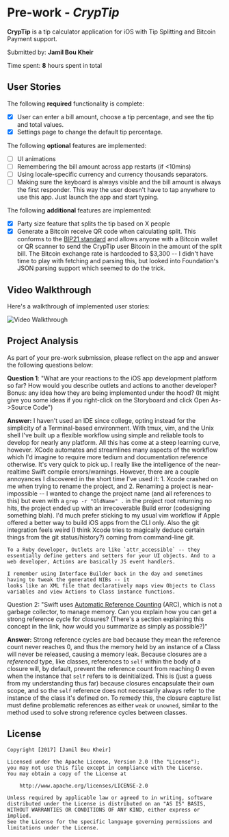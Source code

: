 # Pre-work - *CrypTip*

**CrypTip** is a tip calculator application for iOS with Tip Splitting and Bitcoin Payment support.

Submitted by: **Jamil Bou Kheir**

Time spent: **8** hours spent in total

## User Stories

The following **required** functionality is complete:

* [x] User can enter a bill amount, choose a tip percentage, and see the tip and total values.
* [x] Settings page to change the default tip percentage.

The following **optional** features are implemented:
* [ ] UI animations
* [ ] Remembering the bill amount across app restarts (if <10mins)
* [ ] Using locale-specific currency and currency thousands separators.
* [ ] Making sure the keyboard is always visible and the bill amount is always the first responder. This way the user doesn't have to tap anywhere to use this app. Just launch the app and start typing.

The following **additional** features are implemented:

* [x] Party size feature that splits the tip based on X people
* [x] Generate a Bitcoin receive QR code when calculating split. This conforms to the [BIP21 standard](https://github.com/bitcoin/bips/blob/master/bip-0021.mediawiki) and allows anyone with a Bitcoin wallet or QR scanner to send the CrypTip user Bitcoin in the amount of the split bill. The Bitcoin exchange rate is hardcoded to $3,300 -- I didn't have time to play with fetching and parsing this, but looked into Foundation's JSON parsing support which seemed to do the trick.

## Video Walkthrough 

Here's a walkthrough of implemented user stories:

<img src='http://i.imgur.com/GEXCzU5.gif' title='Video Walkthrough' width='' alt='Video Walkthrough' />

## Project Analysis

As part of your pre-work submission, please reflect on the app and answer the following questions below:

**Question 1**: "What are your reactions to the iOS app development platform so far? How would you describe outlets and actions to another developer? Bonus: any idea how they are being implemented under the hood? (It might give you some ideas if you right-click on the Storyboard and click Open As->Source Code")

**Answer:** I haven't used an IDE since college, opting instead for the simplicity of a Terminal-based environment. With tmux, vim, and the Unix shell I've built up a flexible workflow using simple and reliable tools to develop for nearly any platform. All this has come at a steep learning curve, however. XCode automates and streamlines many aspects of the workflow which I'd imagine to require more tedium and documentation reference otherwise. It's very quick to pick up. I really like the intelligence of the near-realtime Swift compile errors/warnings. However, there are a couple annoyances I discovered in the short time I've used it: 1. Xcode crashed on me when trying to rename the project, and 2. Renaming a project is near-impossible -- I wanted to change the project name (and all references to this) but even with a `grep -r "OldName" .` in the project root returning no hits, the project ended up with an irrecoverable Build error (codesigning something blah). I'd much prefer sticking to my usual vim workflow if Apple offered a better way to build iOS apps from the CLI only. Also the git integration feels weird (I think Xcode tries to magically deduce certain things from the git status/history?) coming from command-line git.

    To a Ruby developer, Outlets are like `attr_accessible` -- they essentially define getters and setters for your UI objects. And to a web developer, Actions are basically JS event handlers.  

    I remember using Interface Builder back in the day and sometimes having to tweak the generated NIBs -- it
    looks like an XML file that declaratively maps view Objects to Class variables and view Actions to Class instance functions.

Question 2: "Swift uses [Automatic Reference Counting](https://developer.apple.com/library/content/documentation/Swift/Conceptual/Swift_Programming_Language/AutomaticReferenceCounting.html#//apple_ref/doc/uid/TP40014097-CH20-ID49) (ARC), which is not a garbage collector, to manage memory. Can you explain how you can get a strong reference cycle for closures? (There's a section explaining this concept in the link, how would you summarize as simply as possible?)"

**Answer:** Strong reference cycles are bad because they mean the reference count never reaches 0, and thus the memory held by an instance of a Class will never be released, causing a memory leak. Because closures are a *referenced* type, like classes, references to `self` within the body of a closure will, by default, prevent the reference count from reaching 0 even when the instance that `self` refers to is deinitialized. This is (just a guess from my understanding thus far) because closures encapsulate their own scope, and so the `self` reference does not necessarily always refer to the instance of the class it's defined on. To remedy this, the closure capture list must define problematic references as either `weak` or `unowned`, similar to the method used to solve strong reference cycles between classes.


## License

    Copyright [2017] [Jamil Bou Kheir]

    Licensed under the Apache License, Version 2.0 (the "License");
    you may not use this file except in compliance with the License.
    You may obtain a copy of the License at

        http://www.apache.org/licenses/LICENSE-2.0

    Unless required by applicable law or agreed to in writing, software
    distributed under the License is distributed on an "AS IS" BASIS,
    WITHOUT WARRANTIES OR CONDITIONS OF ANY KIND, either express or implied.
    See the License for the specific language governing permissions and
    limitations under the License.
